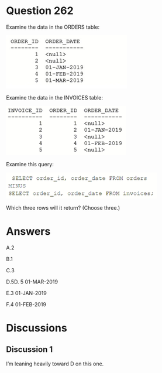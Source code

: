 # Question 262
Examine the data in the ORDERS table:

![](../images/image144.png)
		
Examine the data in the INVOICES table:

![](../images/image145.png)
		
Examine this query:

![](../images/image146.png)
		
Which three rows will it return? (Choose three.)

# Answers
A.2

B.1

C.3

D.5D. 5 01-MAR-2019

E.3 01-JAN-2019

F.4 01-FEB-2019

# Discussions
## Discussion 1
I’m leaning heavily toward D on this one.

